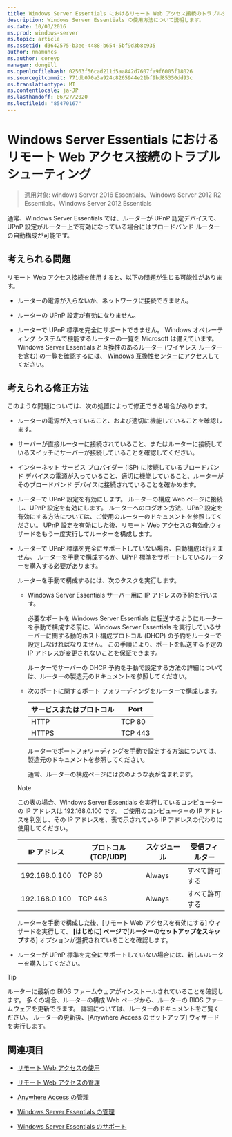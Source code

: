 ```yaml
---
title: Windows Server Essentials におけるリモート Web アクセス接続のトラブルシューティング
description: Windows Server Essentials の使用方法について説明します。
ms.date: 10/03/2016
ms.prod: windows-server
ms.topic: article
ms.assetid: d3642575-b3ee-4488-b654-5bf9d3b8c935
author: nnamuhcs
ms.author: coreyp
manager: dongill
ms.openlocfilehash: 02563f56cad211d5aa842d7607fa9f6005f18026
ms.sourcegitcommit: 771db070a3a924c8265944e21bf9bd85350dd93c
ms.translationtype: MT
ms.contentlocale: ja-JP
ms.lasthandoff: 06/27/2020
ms.locfileid: "85470167"
---
```

# <a name="troubleshoot-remote-web-access-connectivity-in-windows-server-essentials"></a>Windows Server Essentials におけるリモート Web アクセス接続のトラブルシューティング

>適用対象: windows Server 2016 Essentials、Windows Server 2012 R2 Essentials、Windows Server 2012 Essentials

 通常、Windows Server Essentials では、ルーターが UPnP 認定デバイスで、UPnP 設定がルーター上で有効になっている場合にはブロードバンド ルーターの自動構成が可能です。

## <a name="possible-issues"></a>考えられる問題
 リモート Web アクセス接続を使用すると、以下の問題が生じる可能性があります。

-   ルーターの電源が入らないか、ネットワークに接続できません。

-   ルーターの UPnP 設定が有効になりません。

-   ルーターで UPnP 標準を完全にサポートできません。 Windows オペレーティング システムで機能するルーターの一覧を Microsoft は備えています。 Windows Server Essentials と互換性のあるルーター (ワイヤレス ルーターを含む) の一覧を確認するには、 [Windows 互換性センター](https://www.microsoft.com/windows/compatibility/CompatCenter/Home)にアクセスしてください。

## <a name="possible-fixes"></a>考えられる修正方法
 このような問題については、次の処置によって修正できる場合があります。

- ルーターの電源が入っていること、および適切に機能していることを確認します。

- サーバーが直接ルーターに接続されていること、またはルーターに接続しているスイッチにサーバーが接続していることを確認してください。

- インターネット サービス プロバイダー (ISP) に接続しているブロードバンド デバイスの電源が入っていること、適切に機能していること、ルーターがそのブロードバンド デバイスに接続されていることを確かめます。

- ルーターで UPnP 設定を有効にします。 ルーターの構成 Web ページに接続し、UPnP 設定を有効にします。 ルーターへのログオン方法、UPnP 設定を有効にする方法については、ご使用のルーターのドキュメントを参照してください。 UPnP 設定を有効にした後、リモート Web アクセスの有効化ウィザードをもう一度実行してルーターを構成します。

- ルーターで UPnP 標準を完全にサポートしていない場合、自動構成は行えません。 ルーターを手動で構成するか、UPnP 標準をサポートしているルーターを購入する必要があります。

   ルーターを手動で構成するには、次のタスクを実行します。

  - Windows Server Essentials サーバー用に IP アドレスの予約を行います。

     必要なポートを Windows Server Essentials に転送するようにルーターを手動で構成する前に、Windows Server Essentials を実行しているサーバーに関する動的ホスト構成プロトコル (DHCP) の予約をルーターで設定しなければなりません。 この手順により、ポートを転送する予定の IP アドレスが変更されないことを保証できます。

     ルーターでサーバーの DHCP 予約を手動で設定する方法の詳細については、ルーターの製造元のドキュメントを参照してください。

  - 次のポートに関するポート フォワーディングをルーターで構成します。

    |サービスまたはプロトコル|Port|
    |-------------------------|----------|
    |HTTP|TCP 80|
    |HTTPS|TCP 443|

    ルーターでポートフォワーディングを手動で設定する方法については、製造元のドキュメントを参照してください。

    通常、ルーターの構成ページには次のような表が含まれます。

  > [!NOTE]
  >  この表の場合、Windows Server Essentials を実行しているコンピューターの IP アドレスは 192.168.0.100 です。 ご使用のコンピューターの IP アドレスを判別し、その IP アドレスを、表で示されている IP アドレスの代わりに使用してください。

  |IP アドレス|プロトコル (TCP/UDP)|スケジュール|受信フィルター|
  |----------------|---------------------------|--------------|--------------------|
  |192.168.0.100|TCP 80|Always|すべて許可する|
  |192.168.0.100|TCP 443|Always|すべて許可する|

   ルーターを手動で構成した後、[リモート Web アクセスを有効にする] ウィザードを実行して、 **[はじめに] ページで**[**ルーターのセットアップをスキップ**する] オプションが選択されていることを確認します。

- ルーターが UPnP 標準を完全にサポートしていない場合には、新しいルーターを購入してください。

> [!TIP]
>  ルーターに最新の BIOS ファームウェアがインストールされていることを確認します。 多くの場合、ルーターの構成 Web ページから、ルーターの BIOS ファームウェアを更新できます。 詳細については、ルーターのドキュメントをご覧ください。 ルーターの更新後、[Anywhere Access のセットアップ] ウィザードを実行します。

## <a name="see-also"></a>関連項目

-   [リモート Web アクセスの使用](../use/Use-Remote-Web-Access-in-Windows-Server-Essentials.md)

-   [リモート Web アクセスの管理](../manage/Manage-Remote-Web-Access-in-Windows-Server-Essentials.md)

-   [Anywhere Access の管理](../manage/Manage-Anywhere-Access-in-Windows-Server-Essentials.md)

-   [Windows Server Essentials の管理](../manage/Manage-Windows-Server-Essentials.md)

-   [Windows Server Essentials のサポート](../support/Support-Windows-Server-Essentials.md)

